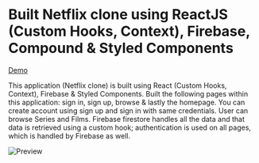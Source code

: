 # Built Netflix clone using ReactJS (Custom Hooks, Context), Firebase, Compound & Styled Components
[Demo](https://netflix-clone-88c67.web.app/)

This application (Netflix clone) is built using React (Custom Hooks, Context), Firebase & Styled Components. Built the following pages within this application: sign in, sign up, browse & lastly the homepage. You can create account using sign up and sign in with same credentials. User can browse Series and Films. Firebase firestore handles all the data and that data is retrieved using a custom hook; authentication is used on all pages, which is handled by Firebase as well.

![Preview](preview1.jpeg?raw=true)


